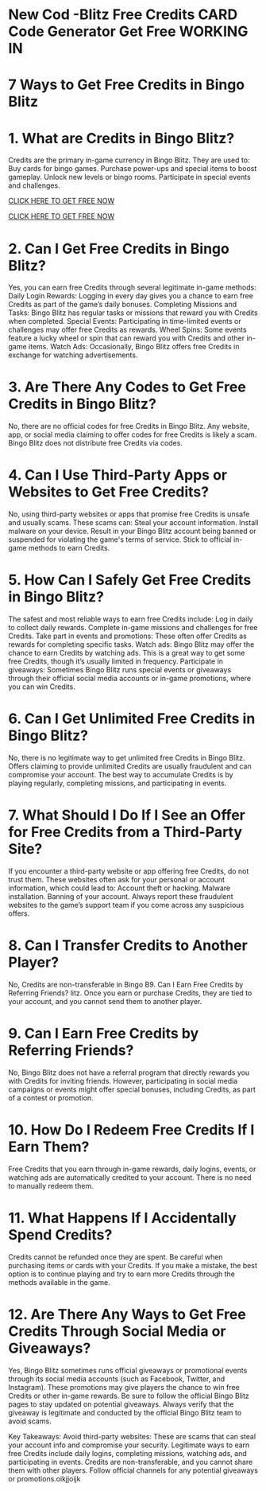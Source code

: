 # New Cod -Blitz Free Credits CARD Code Generator Get Free WORKING IN

# 7 Ways to Get Free Credits in Bingo Blitz

# 1. What are Credits in Bingo Blitz?
Credits are the primary in-game currency in Bingo Blitz. They are used to:
Buy cards for bingo games.
Purchase power-ups and special items to boost gameplay.
Unlock new levels or bingo rooms.
Participate in special events and challenges.

[CLICK HERE TO GET FREE NOW](https://cutt.ly/pe8Rouc0)

[CLICK HERE TO GET FREE NOW](https://cutt.ly/pe8Rouc0)

# 2. Can I Get Free Credits in Bingo Blitz?
Yes, you can earn free Credits through several legitimate in-game methods:
Daily Login Rewards: Logging in every day gives you a chance to earn free Credits as part of the game’s daily bonuses.
Completing Missions and Tasks: Bingo Blitz has regular tasks or missions that reward you with Credits when completed.
Special Events: Participating in time-limited events or challenges may offer free Credits as rewards.
Wheel Spins: Some events feature a lucky wheel or spin that can reward you with Credits and other in-game items.
Watch Ads: Occasionally, Bingo Blitz offers free Credits in exchange for watching advertisements.

# 3. Are There Any Codes to Get Free Credits in Bingo Blitz?
No, there are no official codes for free Credits in Bingo Blitz. Any website, app, or social media claiming to offer codes for free Credits is likely a scam. Bingo Blitz does not distribute free Credits via codes.

# 4. Can I Use Third-Party Apps or Websites to Get Free Credits?
No, using third-party websites or apps that promise free Credits is unsafe and usually scams. These scams can:
Steal your account information.
Install malware on your device.
Result in your Bingo Blitz account being banned or suspended for violating the game's terms of service.
Stick to official in-game methods to earn Credits.

# 5. How Can I Safely Get Free Credits in Bingo Blitz?
The safest and most reliable ways to earn free Credits include:
Log in daily to collect daily rewards.
Complete in-game missions and challenges for free Credits.
Take part in events and promotions: These often offer Credits as rewards for completing specific tasks.
Watch ads: Bingo Blitz may offer the chance to earn Credits by watching ads. This is a great way to get some free Credits, though it’s usually limited in frequency.
Participate in giveaways: Sometimes Bingo Blitz runs special events or giveaways through their official social media accounts or in-game promotions, where you can win Credits.

# 6. Can I Get Unlimited Free Credits in Bingo Blitz?
No, there is no legitimate way to get unlimited free Credits in Bingo Blitz. Offers claiming to provide unlimited Credits are usually fraudulent and can compromise your account. The best way to accumulate Credits is by playing regularly, completing missions, and participating in events.

# 7. What Should I Do If I See an Offer for Free Credits from a Third-Party Site?
If you encounter a third-party website or app offering free Credits, do not trust them. These websites often ask for your personal or account information, which could lead to:
Account theft or hacking.
Malware installation.
Banning of your account.
Always report these fraudulent websites to the game’s support team if you come across any suspicious offers.

# 8. Can I Transfer Credits to Another Player?
No, Credits are non-transferable in Bingo B9. Can I Earn Free Credits by Referring Friends?
litz. Once you earn or purchase Credits, they are tied to your account, and you cannot send them to another player.


# 9. Can I Earn Free Credits by Referring Friends?
No, Bingo Blitz does not have a referral program that directly rewards you with Credits for inviting friends. However, participating in social media campaigns or events might offer special bonuses, including Credits, as part of a contest or promotion.

# 10. How Do I Redeem Free Credits If I Earn Them?
Free Credits that you earn through in-game rewards, daily logins, events, or watching ads are automatically credited to your account. There is no need to manually redeem them.

# 11. What Happens If I Accidentally Spend Credits?
Credits cannot be refunded once they are spent. Be careful when purchasing items or cards with your Credits. If you make a mistake, the best option is to continue playing and try to earn more Credits through the methods available in the game.

# 12. Are There Any Ways to Get Free Credits Through Social Media or Giveaways?
Yes, Bingo Blitz sometimes runs official giveaways or promotional events through its social media accounts (such as Facebook, Twitter, and Instagram). These promotions may give players the chance to win free Credits or other in-game rewards.
Be sure to follow the official Bingo Blitz pages to stay updated on potential giveaways.
Always verify that the giveaway is legitimate and conducted by the official Bingo Blitz team to avoid scams.

Key Takeaways:
Avoid third-party websites: These are scams that can steal your account info and compromise your security.
Legitimate ways to earn free Credits include daily logins, completing missions, watching ads, and participating in events.
Credits are non-transferable, and you cannot share them with other players.
Follow official channels for any potential giveaways or promotions.oikjjoijk
